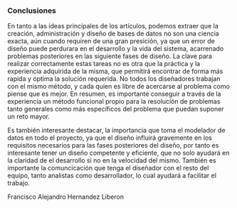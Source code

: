 ### Conclusiones

En tanto a las ideas principales de los artículos, podemos extraer que la creación, administración y diseño de bases de datos no
son una ciencia exacta, aún cuando requiren de una gran presición, ya que un error de diseño puede perdurara en el desarrollo y
la vida del sistema, acarrenado problemas posteriores en las siguiente fases de diseño. La clave para realizar correctamente estas
tareas no es otra que la práctica y la experiencia adquirida de la misma, que permitirá encontrar de forma más rapida y óptima la solución requerida. No todos los diseñadores trabajan con el mismo método, y cada quien es libre de acercarse al problema como piense que es mejor. En resumen, es importante conseguir a través de la experiencia un método funcional propio para la resolución de problemas tanto generales como más específicos del problema que puedan suponer un reto mayor.

Es también interesante destacar, la importancia que toma el modelador de datos en todo el proyecto, ya que el diseño influirá gravemente en los requisitos necesarios para las fases posteriores del diseño, por tanto es interesante tener un diseño competente
y eficiente, que no solo ayudará en la claridad de el desarrollo si no en la velocidad del mismo. También es importante la comuncicación que tenga el diseñador con el resto del equipo, tanto analistas como desarrollador, lo cual ayudará a facilitar el trabajo.

Francisco Alejandro Hernandez Liberon
